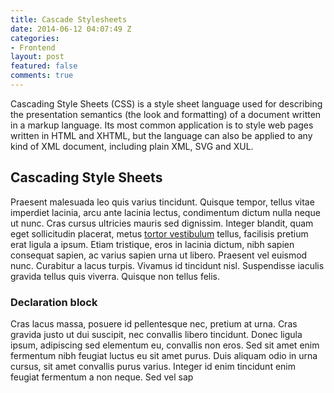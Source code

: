 ```yaml
---
title: Cascade Stylesheets
date: 2014-06-12 04:07:49 Z
categories:
- Frontend
layout: post
featured: false
comments: true
---
```


Cascading Style Sheets (CSS) is a style sheet language used for describing the presentation semantics (the look and formatting) of a document written in a markup language. Its most common application is to style web pages written in HTML and XHTML, but the language can also be applied to any kind of XML document, including plain XML, SVG and XUL.

<!--more-->

## Cascading Style Sheets

Praesent malesuada leo quis varius tincidunt. Quisque tempor, tellus vitae imperdiet lacinia, arcu ante lacinia lectus, condimentum dictum nulla neque ut nunc. Cras cursus ultricies mauris sed dignissim. Integer blandit, quam eget sollicitudin placerat, metus [tortor vestibulum](http://google.com) tellus, facilisis pretium erat ligula a ipsum. Etiam tristique, eros in lacinia dictum, nibh sapien consequat sapien, ac varius sapien urna ut libero. Praesent vel euismod nunc. Curabitur a lacus turpis. Vivamus id tincidunt nisl. Suspendisse iaculis gravida tellus quis viverra. Quisque non tellus felis.

### Declaration block

Cras lacus massa, posuere id pellentesque nec, pretium at urna. Cras gravida justo ut dui suscipit, nec convallis libero tincidunt. Donec ligula ipsum, adipiscing sed elementum eu, convallis non eros. Sed sit amet enim fermentum nibh feugiat luctus eu sit amet purus. Duis aliquam odio in urna cursus, sit amet convallis purus varius. Integer id enim tincidunt enim feugiat fermentum a non neque. Sed vel sap